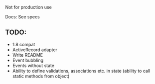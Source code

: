 Not for production use

Docs: See specs

## TODO:

* 1.8 compat
* ActiveRecord adapter
* Write README
* Event bubbling
* Events without state
* Ability to define validations, associations etc. in state (ability to call static methods from object)